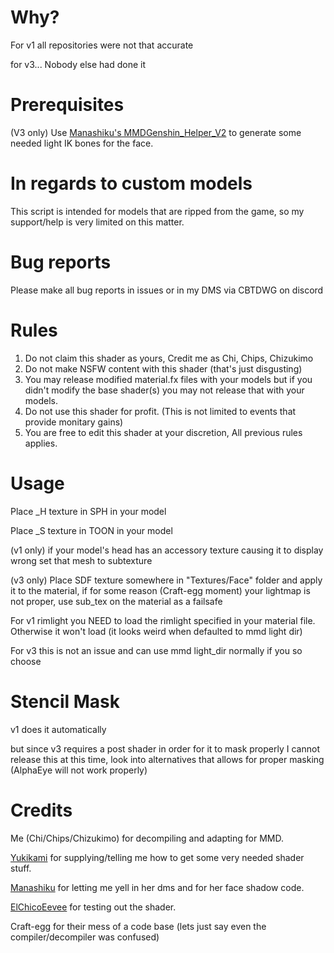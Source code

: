 # Why?

For v1 all repositories were not that accurate

for v3... Nobody else had done it

# Prerequisites 

(V3 only) Use [Manashiku's MMDGenshin_Helper_V2](https://github.com/Manashiku/MMDGenshin/releases) to generate some needed light IK bones for the face.

# In regards to custom models

This script is intended for models that are ripped from the game, so my support/help is very limited on this matter.

# Bug reports

Please make all bug reports in issues or in my DMS via CBTDWG on discord

# Rules

1. Do not claim this shader as yours, Credit me as Chi, Chips, Chizukimo
2. Do not make NSFW content with this shader (that's just disgusting)
3. You may release modified material.fx files with your models but if you didn't modify the base shader(s) you may not release that with your models.
4. Do not use this shader for profit. (This is not limited to events that provide monitary gains)
5. You are free to edit this shader at your discretion, All previous rules applies.

# Usage

Place _H texture in SPH in your model

Place _S texture in TOON in your model

(v1 only) if your model's head has an accessory texture causing it to display wrong set that mesh to subtexture

(v3 only) Place SDF texture somewhere in "Textures/Face" folder and apply it to the material, if for some reason (Craft-egg moment) your lightmap is not proper, use sub_tex on the material as a failsafe

For v1 rimlight you NEED to load the rimlight specified in your material file. Otherwise it won't load (it looks weird when defaulted to mmd light dir)

For v3 this is not an issue and can use mmd light_dir normally if you so choose

# Stencil Mask

v1 does it automatically

but since v3 requires a post shader in order for it to mask properly I cannot release this at this time, look into alternatives that allows for proper masking (AlphaEye will not work properly)


# Credits

Me (Chi/Chips/Chizukimo) for decompiling and adapting for MMD.

[Yukikami](https://twitter.com/Yukikami_Kris) for supplying/telling me how to get some very needed shader stuff.

[Manashiku](https://github.com/Manashiku) for letting me yell in her dms and for her face shadow code.

[ElChicoEevee](https://twitter.com/ElChicoEevee) for testing out the shader.

Craft-egg for their mess of a code base (lets just say even the compiler/decompiler was confused)
